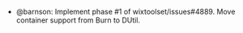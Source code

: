 * @barnson: Implement phase #1 of wixtoolset/issues#4889. Move container support from Burn to DUtil.
